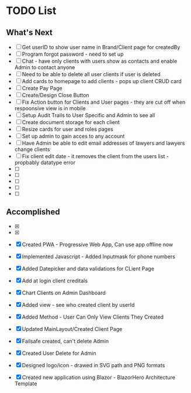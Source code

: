 # TODO List

## What's Next

- [ ] Get userID to show user name in Brand/Client page for createdBy
- [ ] Program forgot password - need to set up
- [ ] Chat - have only clients with users show as contacts and enable Admin to contact anyone
- [ ] Need to be able to delete all user clients if user is deleted
- [ ] Add cards to homepage to add clients - pops up client CRUD card
- [ ] Create Pay Page
- [ ] Create/Design Close Button
- [ ] Fix Action button for Clients and User pages - they are cut off when respoonsive view is in mobile
- [ ] Setup Audit Trails to User Specific and Admin to see all
- [ ] Create document storage for each client
- [ ] Resize cards for user and roles pages
- [ ] Set up admin to gain acces to any account
- [ ] Have Admin be able to edit email addresses of lawyers and lawyers change clients
- [ ] Fix client edit date - it removes the client from the users list - propbably datatype error
- [ ] 
- [ ] 
- [ ] 
- [ ] 
- [ ] 





## Accomplished

- [x]  
- [x]  
- [x] Created PWA - Progressive Web App, Can use app offline now
- [x] Implemented Javascript - Added Inputmask for phone numbers 
- [x] Added Datepicker and data validations for CLient Page
- [x] Add at login client creditals
- [x] Chart Clients on Admin Dashboard
- [x] Added view - see who created client by userId
- [x] Added Method - User Can Only View Clients They Created
- [x] Updated MainLayout/Created Client Page
- [x] Failsafe created, can't delete Admin
- [x] Created User Delete for Admin
- [x] Designed logo/icon - drawed in SVG path and PNG formats
- [x] Created new application using Blazor - BlazorHero Architecture Template

